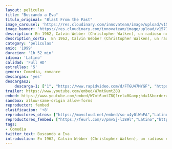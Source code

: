 ```yaml
---
layout: peliculas
title: "Buscando a Eva"
titulo_original: "Blast From the Past"
image_carousel: 'https://res.cloudinary.com/innovateam/image/upload/v1577500658/eva-min_xbz55y.jpg'
image_banner: 'https://res.cloudinary.com/innovateam/image/upload/v1577500659/newline-blastfromthepast-Full-Image_GalleryBackground-en-US-1484000598514._SX1080_-min_bsiiuv.jpg'
description: En 1962, Calvin Webber (Christopher Walken), un radioso no obstante obseso científico, vivía con su marida Helen (Sissy Spacek) en Los Ángeles. En plena explosiones de los misiles de Cuba, un nave espacial sufre un accidente junto a la vivienda de los Webber, que, convencidos de que ha prorrumpido una querella primordial, se guarecen en un parapeto fabricado por Calvin. 35 años seguidamente, su cachorro Adam (Brendan Fraser), nacido en esa género de gárgola temporal, sale a la faz para probar si la Tierra sigue siendo apta para la fortaleza humana.
description_corta:  En 1962, Calvin Webber (Christopher Walken), un radioso no obstante obseso científico, vivía con su marida Helen (Sissy Spacek) en Los Ángeles. En plena explosiones de los misiles de Cuba, un nave espacial sufre...
category: 'peliculas'
anio: '1999'
duracion: '1h 52 min'
idioma: 'Latino'
calidad: 'Full HD'
estrellas: '5'
genero: Comedia, romance
descargas: 'yes'
descargas2:
    descarga-1: ["1", "https://www.rapidvideo.com/d/FTGU47MYGF", "https://www.google.com/s2/favicons?domain=openload.co","OpenLoad","https://res.cloudinary.com/imbriitneysam/image/upload/v1541473684/mexico.png", "Latino", "Full HD"]
trailer: https://www.youtube.com/embed/W7mt6umtZ8Q
embed: https://www.youtube.com/embed/W7mt6umtZ8Q?rel=0&amp;hd=1&border=0&wmode=opaque&enablejsapi=1&modestbranding=1&controls=1&showinfo=1
sandbox: allow-same-origin allow-forms
reproductor: fembed
clasificacion: '+8'
reproductores_otros: ["https://movcloud.net/embed/so-u4y0lWnFA","Latino"]
reproductores_fembed: ["https://feurl.com/v/pmv5j-l389l","Latino","https://feurl.com/v/nyjq6s2qpreee6m","Latino"]
tags:
- Comedia
twitter_text: Buscando a Eva
introduction: En 1962, Calvin Webber (Christopher Walken), un radioso no obstante obseso científico, vivía con su marida Helen (Sissy Spacek) en Los Ángeles. En plena explosiones de los misiles de Cuba, un nave espacial sufre..
---
```












